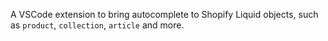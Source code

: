 A VSCode extension to bring autocomplete to Shopify Liquid objects, such as `product`, `collection`, `article` and more.